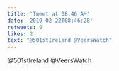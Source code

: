 ```yaml
---
title: 'Tweet at 08:46 AM'
date: '2019-02-22T08:46:28'
retweets: 0
likes: 2
text: "@501stIreland @VeersWatch"
---
```

@501stIreland @VeersWatch